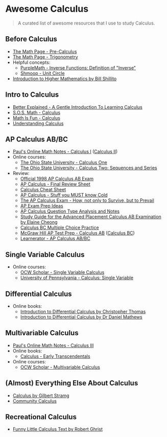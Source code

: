 # Awesome Calculus
> A curated list of awesome resources that I use to study Calculus.

## Before Calculus
- [The Math Page - Pre-Calculus](http://www.themathpage.com/aPreCalc/precalculus.htm)
- [The Math Page - Trigonometry](http://www.themathpage.com/aTrig/trigonometry.htm)
- Helpful concepts:
  - [PurpleMath - Inverse Functions: Definition of "Inverse"](http://www.purplemath.com/modules/invrsfcn.htm)
  - [Shmoop - Unit Circle](http://www.shmoop.com/unit-circle/)
- [Introduction to Higher Mathematics by Bill Shillito](https://www.youtube.com/watch?v=CMWFmjlB8v0&list=PLZzHxk_TPOStgPtqRZ6KzmkUQBQ8TSWVX)

## Intro to Calculus
- [Better Explained - A Gentle Introduction To Learning Calculus](http://betterexplained.com/articles/a-gentle-introduction-to-learning-calculus/)
- [S.O.S. Math - Calculus](http://www.sosmath.com/calculus/calculus.html)
- [Math Is Fun - Calculus](http://www.mathsisfun.com/calculus/)
- [Understanding Calculus](http://understandingcalculus.com/)

## AP Calculus AB/BC
- [Paul's Online Math Notes - Calculus I](http://tutorial.math.lamar.edu/Classes/CalcI/CalcI.aspx) ([Calculus II](http://tutorial.math.lamar.edu/Classes/CalcII/CalcII.aspx))
- Online courses:
  - [The Ohio State University - Calculus One](https://www.coursera.org/learn/calculus1)
  - [The Ohio State University - Calculus Two: Sequences and Series](https://www.coursera.org/learn/advanced-calculus)
- Review:
  - [Official 1998 AP Calculus AB Exam](http://apcentral.collegeboard.com/apc/public/repository/calculcus-free-exam-1998.pdf)
  - [AP Calculus - Final Review Sheet](https://web.archive.org/web/20140410122537/http://www.northcanton.sparcc.org/~hck/data/jjk1nc/files/APperc20Calcperc20Reviewperc20Answerperc20Key_JRahn.pdf)
  - [Calculus Cheat Sheet](http://tutorial.math.lamar.edu/pdf/Calculus_Cheat_Sheet_All.pdf)
  - [AP Calculus - Stuff you MUST know Cold](http://cchsindy.org/bird/Smart/Calc1/StuffMUSTknowColdColor.pdf?url=bird/Smart/Calc1/StuffMUSTknowColdColor.pdf)
  - [The AP Calculus Exam - How, not only to Survive, but to Prevail](http://www.linmcmullin.net/PDF_Files/How_to_Survive.pdf)
  - [AP Exam Prep Ideas](http://wowmath.org/Notes/AP%20Calculus/AP%20Exam/AP%20Exam%20Prep%20Ideas%202011.pdf)
  - [AP Calculus Question Type Analysis and Notes ](http://www.linmcmullin.net/AP_Calculus_Question_Type_rev_for_2012_exam_a.pdf)
  - [Study Guide for the Advanced Placement Calculus AB Examination by Elaine Cheong](http://www.elainetron.com/apcalc/apcalc.pdf)
  - [Calculus BC Multiple Choice Practice](http://www.free-test-online.com/ap/ap_bc.htm)
  - [McGraw Hill AP Test Prep - Calculus AB](http://www.mhpracticeplusap.com/ID16.html) ([Calculus BC](http://www.mhpracticeplusap.com/ID17.html))
  - [Learnerator - AP Calculus AB/BC](https://www.learnerator.com/ap-calculus-ab-bc)

## Single Variable Calculus
- Online courses:
  - [OCW Scholar - Single Variable Calculus](http://ocw.mit.edu/courses/mathematics/18-01sc-single-variable-calculus-fall-2010/)
  - [University of Pennsylvania - Calculus: Single Variable](https://www.coursera.org/course/calcsing)

## Differential Calculus
- Online books:
  - [Introduction to Differential Calculus by Christopher Thomas](http://sydney.edu.au/stuserv/documents/maths_learning_centre/differentialcalculus.pdf)
  - [Introduction to Differential Calculus by Dr Daniel Mathews](http://amsi.org.au/ESA_Senior_Years/PDF/IntroDiffCall3b.pdf)

## Multivariable Calculus
- [Paul's Online Math Notes - Calculus III](http://tutorial.math.lamar.edu/Classes/CalcIII/CalcIII.aspx)
- Online books:
  - [Calculus - Early Transcendentals](http://www.whitman.edu/mathematics/multivariable/multivariable.pdf)
- Online courses:
  - [OCW Scholar - Multivariable Calculus](http://ocw.mit.edu/courses/mathematics/18-02sc-multivariable-calculus-fall-2010/)

## (Almost) Everything Else About Calculus
- [Calculus by Gilbert Stramg](http://ocw.mit.edu/ans7870/resources/Strang/Edited/Calculus/Calculus.pdf)
- [Community Calculus](http://communitycalculus.org)

## Recreational Calculus
- [Funny Little Calculus Text by Robert Ghrist](http://www.math.washington.edu/~morrow/334_13/FLCT.pdf)
